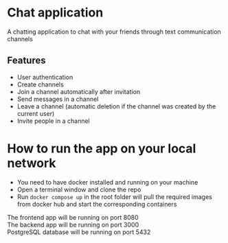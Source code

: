 # Chat application
A chatting application to chat with your friends through text communication channels

## Features
- User authentication
- Create channels
- Join a channel automatically after invitation
- Send messages in a channel
- Leave a channel (automatic deletion if the channel was created by the current user)
- Invite people in a channel

# How to run the app on your local network
- You need to have docker installed and running on your machine
- Open a terminal window and clone the repo
- Run `docker compose up` in the root folder will pull the required images from docker hub and start the corresponding containers

The frontend app will be running on port 8080<br>
The backend app will be running on port 3000<br>
PostgreSQL database will be running on port 5432<br>
